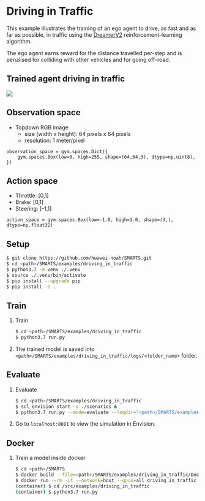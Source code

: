 # Driving in Traffic
This example illustrates the training of an ego agent to drive, as fast and as far as possible, in traffic using the [DreamerV2](https://github.com/danijar/dreamerv2) reinforcement-learning algorithm.

The ego agent earns reward for the distance travelled per-step and is penalised for colliding with other vehicles and for going off-road.

## Trained agent driving in traffic
![](./docs/_static/driving_in_traffic.gif)

## Observation space
+ Topdown RGB image 
    + size (width x height): 64 pixels x 64 pixels
    + resolution: 1 meter/pixel
```
observation_space = gym.spaces.Dict({
    gym.spaces.Box(low=0, high=255, shape=(64,64,3), dtype=np.uint8),
})
```

## Action space
+ Throttle: [0,1]
+ Brake: [0,1]
+ Steering: [-1,1]
```
action_space = gym.spaces.Box(low=-1.0, high=1.0, shape=(3,), dtype=np.float32)
```

## Setup
```bash
$ git clone https://github.com/huawei-noah/SMARTS.git
$ cd <path>/SMARTS/examples/driving_in_traffic
$ python3.7 -m venv ./.venv
$ source ./.venv/bin/activate
$ pip install --upgrade pip
$ pip install -e .
```

## Train
1. Train
    ```bash
    $ cd <path>/SMARTS/examples/driving_in_traffic
    $ python3.7 run.py 
    ```
1. The trained model is saved into `<path>/SMARTS/examples/driving_in_traffic/logs/<folder_name>` folder.

## Evaluate
1. Evaluate
    ```bash
    $ cd <path>/SMARTS/examples/driving_in_traffic
    $ scl envision start -s ./scenarios &
    $ python3.7 run.py --mode=evaluate --logdir="<path>/SMARTS/examples/driving_in_traffic/logs/<folder_name>" --head
    ```
1. Go to `localhost:8081` to view the simulation in Envision.

## Docker
1. Train a model inside docker
    ```bash
    $ cd <path>/SMARTS
    $ docker build --file=<path>/SMARTS/examples/driving_in_traffic/Dockerfile --network=host --tag=driving_in_traffic <path>/SMARTS
    $ docker run --rm -it --network=host --gpus=all driving_in_traffic
    (container) $ cd /src/examples/driving_in_traffic
    (container) $ python3.7 run.py
    ```